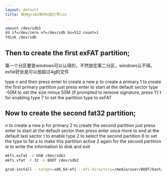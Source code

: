 ```yaml
---
layout: default
title: 使用grub2制作U盘引导iso
---
```


```bash
umount /dev/sdb1
dd if=/dev/zero of=/dev/sdb bs=512 count=1
fdisk /dev/sdb
```
## Then to create the first exFAT partition;
第一个分区要是windows可以认得的，不然放在第二分区，windows认不得。exfat好处是可以放超过4g的文件

type n and then press enter to create a new
p to create a primary
1 to create the first primary partition
just press enter to start at the default sector
type -50M to set the size minus 50M (if prompted to remove signature, press Y)
t for enabling type
7 to set the partition type to exFAT

## Now to create the second fat32 partition;
n to create a new
p for primary
2 to create the second partition
just press enter to start at the default sector
then press enter once more to end at the default last sector
t to enable type
2 to select the second partition
6 to set the type to fat
a to make this partition active
2 again for the second partition
w to write the information to disk and exit

```bash
mkfs.exfat -n USB /dev/sdb1
mkfs.vfat -F 32 -n BOOT /dev/sdb2
```
```bash
grub-install --target=x86_64-efi --efi-directory=/media/user/BOOT/boot/efi --boot-directory=/media/user/BOOT/boot --force --removable --no-floppy
```
